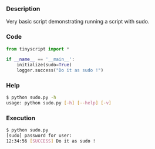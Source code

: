 ### Description

Very basic script demonstrating running a script with sudo.

### Code

```python hl_lines="4"
from tinyscript import *

if __name__ == '__main__':
    initialize(sudo=True)
    logger.success("Do it as sudo !")
```

### Help

```sh
$ python sudo.py -h
usage: python sudo.py [-h] [--help] [-v]

```

### Execution

```sh hl_lines="2"
$ python sudo.py 
[sudo] password for user: 
12:34:56 [SUCCESS] Do it as sudo !

```
